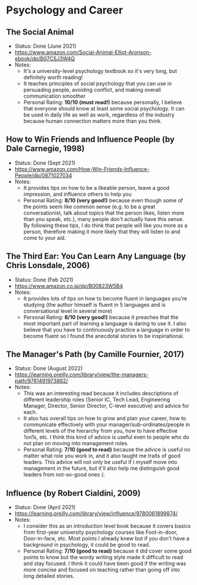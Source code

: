 # Psychology and Career

## The Social Animal
- Status: Done (June 2021)
- https://www.amazon.com/Social-Animal-Elliot-Aronson-ebook/dp/B07CSJ3W4Q
- Notes:
	- It's a university-level psychology textbook so it's very long, but definitely worth reading!
	- It teaches principles of social psychology that you can use in persuading people, avoiding conflict, and making overall communication smoother
	- Personal Rating: **10/10 (must read!)** because personally, I believe that everyone should know at least some social psychology. It can be used in daily life as well as work, regardless of the industry because human connection matters more than you think.

## How to Win Friends and Influence People (by Dale Carnegie, 1998)
- Status: Done (Sept 2021)
- https://www.amazon.com/How-Win-Friends-Influence-People/dp/0671027034
- Notes:
	- It provides tips on how to be a likeable person, leave a good impression, and influence others to help you
	- Personal Rating: **8/10 (very good!)** because even though some of the points seem like common sense (e.g. to be a great conversationist, talk about topics that the person likes, listen more than you speak, etc.), many people don't actually have this sense. By following these tips, I do think that people will like you more as a person, therefore making it more likely that they will listen to and come to your aid.

## The Third Ear: You Can Learn Any Language (by Chris Lonsdale, 2006)
- Status: Done (Feb 2021)
- https://www.amazon.co.jp/dp/B00823W5B4
- Notes:
	- It provides lots of tips on how to become fluent in languages you're studying (the author himself is fluent in 5 languages and is conversational level in several more)
	- Personal Rating: **8/10 (very good!)** because it preaches that the most important part of learning a language is daring to use it. I also believe that you have to continuously practice a language in order to become fluent so I found the anecdotal stories to be inspiriational.

## The Manager's Path (by Camille Fournier, 2017)
- Status: Done (August 2022)
- https://learning.oreilly.com/library/view/the-managers-path/9781491973882/
- Notes:
	- This was an interesting read because it includes descriptions of different leadership roles (Senior IC, Tech Lead, Engineering Manager, Director, Senior Director, C-level executive) and advice for each.
	- It also has overall tips on how to grow and plan your career, how to communicate effectively with your manager/sub-ordinates/people in different levels of the hierarchy from you, how to have effective 1on1s, etc. I think this kind of advice is useful even to people who do not plan on moving into management roles.
	- Personal Rating: **7/10 (good to read)** because the advice is useful no matter what role you work in, and it also taught me traits of good leaders. This advice will not only be useful if I myself move into management in the future, but it'll also help me distinguish good leaders from not-so-good ones (:

## Influence (by Robert Cialdini, 2009)
- Status: Done (April 2021)
- https://learning.oreilly.com/library/view/influence/9780061899874/
- Notes:
	- I consider this as an introduction level book because it covers basics from first-year university psychology courses like Foot-in-door, Door-in-face, etc. Most points I already knew but if you don't have a background in psychology, it could be good to read.
	- Personal Rating: **7/10 (good to read)** because it did cover some good points to know but the wordy writing style made it difficult to read and stay focused. I think it could have been good if the writing was more concise and focused on teaching rather than going off into long detailed stories.
